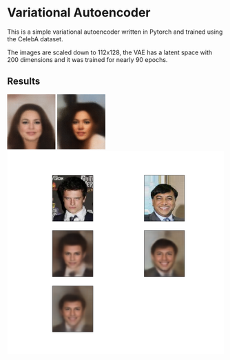 # Variational Autoencoder

This is a simple variational autoencoder written in Pytorch and trained using the CelebA dataset.

The images are scaled down to 112x128, the VAE has a latent space with 200 dimensions and it was
trained for nearly 90 epochs. 

## Results

![media/transition1.gif](media/transition1.gif)
![media/transition2.gif](media/transition2.gif)
![media/mean_face.png](media/mean_face.png)


